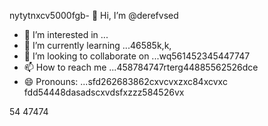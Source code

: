 nytytnxcv5000fgb- 👋 Hi, I’m @derefvsed
- 👀 I’m interested in ...
- 🌱 I’m currently learning ...46585k,k,
- 💞️ I’m looking to collaborate on ...wq561452345447747
- 📫 How to reach me ...458784747rterg44885562526dce
- 😄 Pronouns: ...sfd262683862cxvcvxzxc84xcvxc
fdd54448dasadscxvdsfxzzz584526vx
<!---uoui132qw4gjlkjilxbz45sdfxcv6xcvc
derefvsed/derefvsed is a ✨ special ✨ repository because its `README.md` (this fijmle) appears on your GitHub profile.dfhwerhyt5cvbvcbb2
You can click the Preview link to take a look at your changes.xcv2393354
--->
54
47474

